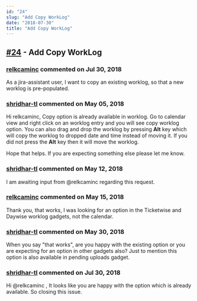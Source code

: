```yaml
---
id: "24"
slug: "Add Copy WorkLog"
date: "2018-07-30"
title: "Add Copy WorkLog"
---
```



## [#24](https://github.com/shridhar-tl/jira-assistant/issues/24) - Add Copy WorkLog

### [relkcaminc](https://github.com/relkcaminc) commented on Jul 30, 2018

As a jira-assistant user, I want to copy an existing worklog, so that a new worklog is pre-populated.

### [shridhar-tl](https://github.com/shridhar-tl) commented on May 05, 2018

Hi relkcaminc,
Copy option is already available in worklog. Go to calendar view and right click on an worklog entry and you will see copy worklog option. You can also drag and drop the worklog by pressing **Alt** key which will copy the worklog to dropped date and time instead of moving it. If you did not press the **Alt** key then it will move the worklog.

Hope that helps. If you are expecting something else please let me know.

### [shridhar-tl](https://github.com/shridhar-tl) commented on May 12, 2018

I am awaiting input from @relkcaminc regarding this request.

### [relkcaminc](https://github.com/relkcaminc) commented on May 15, 2018

Thank you, that works, I was looking for an option in the Ticketwise and Daywise worklog gadgets, not the calendar.

### [shridhar-tl](https://github.com/shridhar-tl) commented on May 30, 2018

When you say "that works", are you happy with the existing option or you are expecting for an option in other gadgets also? Just to mention this option is also available in pending uploads gadget.

### [shridhar-tl](https://github.com/shridhar-tl) commented on Jul 30, 2018

Hi @relkcaminc , It looks like you are happy with the option which is already available. So closing this issue.
